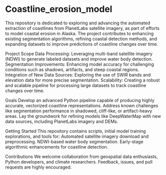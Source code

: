 # Coastline_erosion_model
This repository is dedicated to exploring and advancing the automated extraction of coastlines from PlanetLabs satellite imagery, as part of efforts to model coastal erosion in Alaska. The project contributes to enhancing existing segmentation algorithms, refining coastal detection methods, and expanding datasets to improve predictions of coastline changes over time.

Project Scope
Data Processing: Leveraging multi-band satellite imagery (NDWI) to generate labeled datasets and improve water body detection.
Segmentation Improvements: Enhancing model accuracy for challenging conditions such as shadows, artifacts, and steep coastal regions.
Integration of New Data Sources: Exploring the use of SWIR bands and elevation data for more precise segmentation.
Scalability: Creating a robust and scalable pipeline for processing large datasets to track coastline changes over time.

Goals
Develop an advanced Python pipeline capable of producing highly accurate, vectorized coastline representations.
Address known challenges like segmentation performance in shadowed, cliff-like, or artifact-heavy areas.
Lay the groundwork for refining models like DeepWaterMap with new data sources, including PlanetLabs imagery and DEMs.

Getting Started
This repository contains scripts, initial model training explorations, and tools for:
Automated satellite imagery download and preprocessing.
NDWI-based water body segmentation.
Early-stage algorithmic enhancements for coastline detection.

Contributions
We welcome collaboration from geospatial data enthusiasts, Python developers, and climate researchers. Feedback, issues, and pull requests are highly encouraged.

